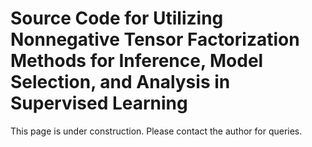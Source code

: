 # Source Code for Utilizing Nonnegative Tensor Factorization Methods for Inference, Model Selection, and Analysis in Supervised Learning
This page is under construction. Please contact the author for queries.
